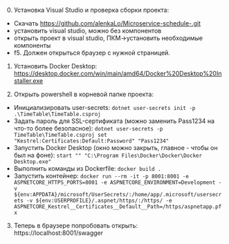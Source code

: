 0) Установка Visual Studio и проверка сборки проекта:
 - Скачать https://github.com/alenkaLo/Microservice-schedule-.git
 - установить visual studio, можно без компонентов
 - открыть проект в visual studio, ПКМ->установить необходимые компоненты
 - f5. Должен открыться браузер с нужной страницей.

1) Установить Docker Desktop: https://desktop.docker.com/win/main/amd64/Docker%20Desktop%20Installer.exe

2) Открыть powershell в корневой папке проекта:
 - Инициализировать user-secrets: `dotnet user-secrets init -p .\TimeTable\TimeTable.csproj`
 - Задать пароль для SSL-сертификата (можно заменить Pass1234 на что-то более безопасное): `dotnet user-secrets -p TimeTable\TimeTable.csproj set "Kestrel:Certificates:Default:Password" "Pass1234"`
 - Запустить Docker Desktop (окно можно закрыть, главное - чтобы он был на фоне): `start "" "C:\Program Files\Docker\Docker\Docker Desktop.exe"`
 - Выполнить команды из Dockerfile: `docker build .`
 - Запустить контейнер: `docker run --rm -it -p 8001:8001 -e ASPNETCORE_HTTPS_PORTS=8001 -e ASPNETCORE_ENVIRONMENT=Development -v ${env:APPDATA}/microsoft/UserSecrets/:/home/app/.microsoft/usersecrets -v ${env:USERPROFILE}/.aspnet/https/:/https/ -e ASPNETCORE_Kestrel__Certificates__Default__Path=/https/aspnetapp.pfx`

3) Теперь в браузере попробовать открыть: https://localhost:8001/swagger
